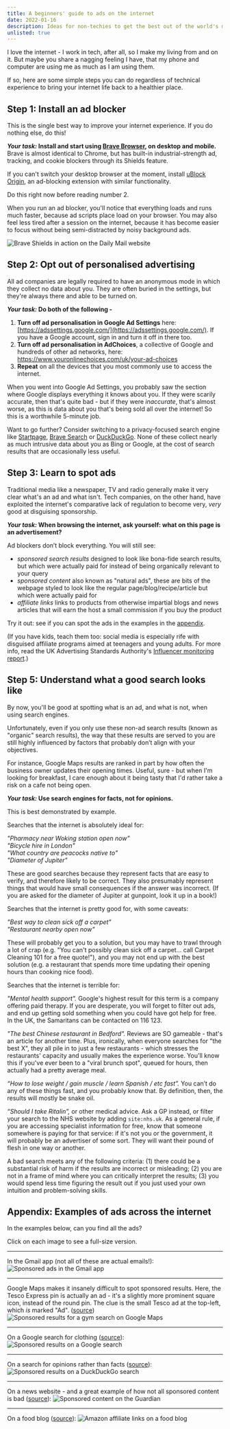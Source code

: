 ```yaml
---
title: A beginners' guide to ads on the internet
date: 2022-01-16
description: Ideas for non-techies to get the best out of the world's most powerful tool.
unlisted: true
---
```


I love the internet - I work in tech, after all, so I make my living from and on it. But maybe you share a nagging feeling I have, that my phone and computer are using me as much as I am using them.

If so, here are some simple steps you can do regardless of technical experience to bring your internet life back to a healthier place. 

## Step 1: Install an ad blocker
This is the single best way to improve your internet experience. If you do nothing else, do this!

**_Your task:_ Install and start using [Brave Browser](https://brave.com/), on desktop and mobile.** Brave is almost identical to Chrome, but has built-in industrial-strength ad, tracking, and cookie blockers through its Shields feature.

If you can't switch your desktop browser at the moment, install [uBlock Origin](https://github.com/gorhill/uBlock#ublock-origin), an ad-blocking extension with similar functionality.

Do this right now before reading number 2.

When you run an ad blocker, you'll notice that everything loads and runs much faster, because ad scripts place load on your browser. You may also feel less tired after a session on the internet, because it has become easier to focus without being semi-distracted by noisy background ads.

![Brave Shields in action on the Daily Mail website](/static/img/dailymail-brave-shields.png)

## Step 2: Opt out of personalised advertising
All ad companies are legally required to have an anonymous mode in which they collect no data about you. They are often buried in the settings, but they're always there and able to be turned on.

**_Your task:_ Do both of the following -**

1. **Turn off ad personalisation in Google Ad Settings** here: [https://adssettings.google.com/](https://adssettings.google.com/). If you have a Google account, sign in and turn it off in there too.
2. **Turn off ad personalisation in AdChoices**, a collective of Google and hundreds of other ad networks, here: https://www.youronlinechoices.com/uk/your-ad-choices
3. **Repeat** on all the devices that you most commonly use to access the internet.

When you went into Google Ad Settings, you probably saw the section where Google displays everything it knows about you. If they were scarily accurate, then that's quite bad - but if they were _inaccurate_, that's almost worse, as this is data about you that's being sold all over the internet! So this is a worthwhile 5-minute job.

Want to go further? Consider switching to a privacy-focused search engine like [Startpage](https://startpage.com), [Brave Search](https://search.brave.com) or [DuckDuckGo](https://duckduckgo.com). None of these collect nearly as much intrusive data about you as Bing or Google, at the cost of search results that are occasionally less useful.

## Step 3: Learn to spot ads
Traditional media like a newspaper, TV and radio generally make it very clear what's an ad and what isn't. Tech companies, on the other hand, have exploited the internet's comparative lack of regulation to become very, _very_ good at disguising sponsorship.

**_Your task:_ When browsing the internet, ask yourself: what on this page is an advertisement?**

Ad blockers don’t block everything. You will still see:

- _sponsored search results_ designed to look like bona-fide search results, but which were actually paid for instead of being organically relevant to your query
- _sponsored content_ also known as "natural ads", these are bits of the webpage styled to look like the regular page/blog/recipe/article but which were actually paid for 
- _affiliate links_ links to products from otherwise impartial blogs and news articles that will earn the host a small commission if you buy the product

Try it out: see if you can spot the ads in the examples in the [appendix](#ads).

(If you have kids, teach them too: social media is especially rife with disguised affiliate programs aimed at teenagers and young adults. For more info, read the UK Advertising Standards Authority's [Influencer monitoring report](https://www.asa.org.uk/resource/influencer-monitoring-report-march-2021.html).)

## Step 5: Understand what a good search looks like
By now, you'll be good at spotting what is an ad, and what is not, when using search engines.

Unfortunately, even if you only use these non-ad search results (known as "organic" search results), the way that these results are served to you are still highly influenced by factors that probably don’t align with your objectives.

For instance, Google Maps results are ranked in part by how often the business owner updates their opening times. Useful, sure - but when I'm looking for breakfast, I care enough about it being tasty that I'd rather take a risk on a cafe not being open.

**_Your task:_ Use search engines for facts, not for opinions.** 

This is best demonstrated by example.

Searches that the internet is absolutely ideal for:

_"Pharmacy near Woking station open now"_<br/> 
_"Bicycle hire in London"_<br/> 
_"What country are peacocks native to"_<br/>
_"Diameter of Jupiter"_

These are good searches because they represent facts that are easy to verify, and therefore likely to be correct. They also presumably represent things that would have small consequences if the answer was incorrect. (If you are asked for the diameter of Jupiter at gunpoint, look it up in a book!)

Searches that the internet is pretty good for, with some caveats:

_"Best way to clean sick off a carpet"_<br/>
_"Restaurant nearby open now"_

These will probably get you to a solution, but you may have to trawl through a lot of crap (e.g. "You can't possibly clean sick off a carpet... call Carpet Cleaning 101 for a free quote!"), and you may not end up with the best solution (e.g. a restaurant that spends more time updating their opening hours than cooking nice food).

Searches that the internet is terrible for:

_"Mental health support"._ 
Google's highest result for this term is a company offering paid therapy. If you are desperate, you will forget to filter out ads, and end up getting sold something when you could have got help for free. In the UK, the Samaritans can be contacted on 116 123.

_"The best Chinese restaurant in Bedford"._  Reviews are SO gameable - that's an article for another time. Plus, ironically, when everyone searches for "the best X", they all pile in to just a few restaurants - which stresses the restaurants' capacity and usually makes the experience worse. You'll know this if you've ever been to a "viral brunch spot", queued for hours, then actually had a pretty average meal.

_“How to lose weight / gain muscle / learn Spanish / etc fast”._ You can’t do any of these things fast, and you probably know that. By definition, then, the results will mostly be snake oil.

_“Should I take Ritalin”,_ or other medical advice. Ask a GP instead, or filter your search to the NHS website by adding `site:nhs.uk`. As a general rule, if you are accessing specialist information for free, know that someone somewhere is paying for that service: if it's not you or the government, it will probably be an advertiser of some sort. They will want their pound of flesh in one way or another.

A bad search meets any of the following criteria: (1) there could be a substantial risk of harm if the results are incorrect or misleading; (2) you are not in a frame of mind where you can critically interpret the results; (3) you would spend less time figuring the result out if you just used your own intuition and problem-solving skills.

<a name="ads"></a>

## Appendix: Examples of ads across the internet

In the examples below, can you find all the ads?

Click on each image to see a full-size version.

---

In the Gmail app (not all of these are actual emails!):
![Sponsored ads in the Gmail app](/static/img/gmail-sponsored-ads.png)

---

Google Maps makes it insanely difficult to spot sponsored results. Here, the Tesco Express pin is actually an ad - it's a slightly more prominent square icon, instead of the round pin. The clue is the small Tesco ad at the top-left, which _is_ marked "Ad". ([source](https://www.google.com/maps/search/food+shop/@51.4140281,-0.0679134,15z/data=!4m2!2m1!6e6!5m1!1e4))
![Sponsored results for a gym search on Google Maps](/static/img/google-maps-sponsored-result.png)

---

On a Google search for clothing ([source](https://www.google.com/search?q=slim+fit+t-shirts)):
![Sponsored results on a Google search](/static/img/google-sponsored-search-results.png)

---

On a search for opinions rather than facts ([source](https://duckduckgo.com/?q=how+often+should+you+work+out&t=h_&ia=web)):
![Sponsored results on a DuckDuckGo search](/static/img/duckduckgo-sponsored-search-results.png)

---

On a news website - and a great example of how not all sponsored content is bad ([source](https://theguardian.com)):
![Sponsored content on the Guardian](/static/img/guardian-sponsored-content.png)

---

On a food blog ([source](https://toriavey.com/toris-kitchen/lemon-ginger-cider-vinegar-infusion/)):
![Amazon affiliate links on a food blog](/static/img/amazon-affiliate.png)


